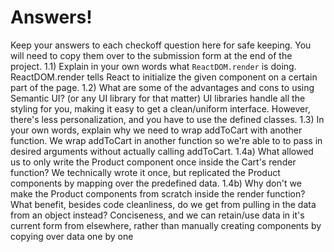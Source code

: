 # Answers!
Keep your answers to each checkoff question here for safe keeping. You will need to copy them over to the submission form at the end of the project.
1.1) Explain in your own words what `ReactDOM.render` is doing.
  ReactDOM.render tells React to initialize the given component on a certain part of the page.
1.2) What are some of the advantages and cons to using Semantic UI? (or any UI library for that matter)
  UI libraries handle all the styling for you, making it easy to get a clean/uniform interface. However, there's less personalization, and you have to use the defined classes.
1.3) In your own words, explain why we need to wrap addToCart with another function.
  We wrap addToCart in another function so we're able to to pass in desired arguments without actually calling addToCart.
1.4a) What allowed us to only write the Product component once inside the Cart's render function?
  We technically wrote it once, but replicated the Product components by mapping over the predefined data.
1.4b) Why don't we make the Product components from scratch inside the render function? What benefit, besides code cleanliness, do we get from pulling in the data from an object instead?
  Conciseness, and we can retain/use data in it's current form from elsewhere, rather than manually creating components by copying over data one by one
